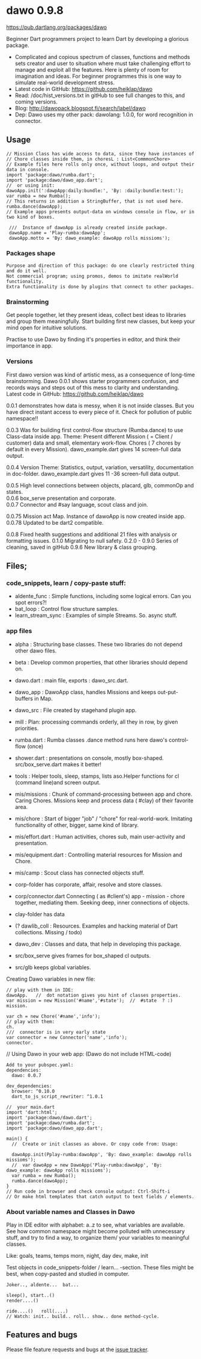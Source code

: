# dawo 0.9.8

https://pub.dartlang.org/packages/dawo

Beginner Dart programmers project to learn Dart by developing a glorious package.
- Complicated and copious  spectrum of classes, functions and methods sets creator and user to situation where must 
take challenging effort to manage and exploit all the features. Here is plenty of room for imagination and ideas. For
beginner programmes this is one way to simulate real-world development stress.
- Latest code in GitHub: https://github.com/heiklap/dawo
- Read: /doc/hist_versions.txt in gitHub to see full changes to this, and coming versions.
- Blog: http://dawopack.blogspot.fi/search/label/dawo 
- Dep: Dawo uses my other pack: dawolang: 1.0.0, for word recognition in connector.
## Usage
    // Mission Class has wide access to data, since they have instances of
    // Chore classes inside them, in choresL : List<CommmonChore>   
    // Example files here rolls only once, without loops, and output their data in console.
    import 'package:dawo/rumba.dart';
    import 'package:dawo/dawo_app.dart';
    //  or using init:
    dawoApp.init(':dawpApp:daily:bundle:', 'By: :daily:bundle:test:');
    var rumba = new Rumba();
    // This returns in addition a StringBuffer, that is not used here.
    rumba.dance(dawoApp);
    // Example apps presents output-data on windows console in flow, or in two kind of boxes.

     ///  Instance of dawoApp is already created inside package.
     dawoApp.name = 'Play-rumba:dawoApp';
     dawoApp.motto = 'By: dawo_example: dawoApp rolls missioms');

### Packages shape
    Purpose and direction of this package: do one clearly restricted thing and do it well.
    Not commercial program; using promos, demos to imitate realWorld functionality.
    Extra functionality is done by plugins that connect to other packages.

### Brainstorming
 Get people together, let they present ideas, collect best ideas to libraries and 
 group them meaningfully.
 Start building first new classes, but keep your mind open for intuitive solutions. 
 
 Practise to use Dawo by finding it's properties in editor, and think their importance in app.
 
 ### Versions
 
 First dawo version was kind of artistic mess, as a consequence of long-time brainstorming.
 Dawo 0.0.1 shows starter programmers confusion, and records ways and steps out of this mess 
 to clarity and understanding. Latest code in GitHub: https://github.com/heiklap/dawo
 
 0.0.1  demonstrates how data is messy, when it is not inside classes. But you have direct 
 instant access to every piece of it. Check for pollution of public namespace!!
     
 0.0.3 Was for building first control-flow structure (Rumba.dance) to use Class-data inside app.
     Theme:  Present different Mission ( = Client / customer) data and small, elementary work-flow.
     Chores ( 7 chores by default in every Mission).  dawo_example.dart gives 14 screen-full data output.
     
 0.0.4 Version
     Theme:  Statistics, output, variation, versatility, documentation in doc-folder.
     dawo_example.dart gives 11 -36 screen-full data output.
     
 0.0.5 High level connections between objects, placard, glb, commonOp and states.    
 0.0.6 box_serve presentation and corporate.     
 0.0.7 Connector and #say language, scout class and join.

 0.0.75 Mission act Map. Instance of dawoApp is now created inside app. 
 0.0.78 Updated to be dart2 compatible.
 
 0.0.8  Fixed health suggestions and additional 21 files with analysis or formatting issues.
 0.1.0  Migrating to null safety.
 0.2.0 - 0.9.0  Series of cleaning, saved in gitHub
 0.9.6  New library & class grouping.

## Files;
### code_snippets, learn / copy-paste stuff:
- aldente_func :  Simple functions, including some logical errors. Can you spot errors?!
- bat_loop :  Control flow structure samples.
- learn_stream_sync : Examples of simple Streams. So. async stuff.

### app files
- alpha : Structuring base classes. These two libraries do not depend other dawo files.
- beta : Develop common properties, that other libraries should depend on.
- dawo.dart : main file, exports : dawo_src.dart.
- dawo_app : DawoApp class, handles Missions and keeps out-put-buffers in Map.
- dawo_src : File created by stagehand plugin app.
- mill : Plan: processing commands orderly, all they in row, by given priorities.
- rumba.dart : Rumba classes .dance method runs here dawo's control-flow (once)
- shower.dart : presentations on console, mostly box-shaped. src/box_serve.dart makes it better!
- tools : Helper tools, sleep, stamps, lists aso.Helper functions for cl (command line)and screen output.

- mis/missions : Chunk of command-processing between app and chore. Caring Chores.
  Missions keep and process data ( #clay) of their favorite area.
- mis/chore : Start of bigger "job" / "chore" for real-world-work. Imitating functionality
      of other, bigger, same kind of library.
- mis/effort.dart : Human activities, chores sub, main user-activity and presentation.
- mis/equipment.dart : Controlling material resources for Mission and Chore. 
- mis/camp : Scout class has connected objects stuff.     
      
- corp-folder has corporate, affair, resolve and store classes.      
- corp/connector.dart Connecting  ( as #client's) app - mission - chore together,  mediating them. 
  Seeking deep, inner connections of objects. 
  
- clay-folder has data  
- (? dawlib_coll : Resources. Examples and hacking material of Dart collections. Missing / todo)

- dawo_dev : Classes and data, that help in developing this package. 
- src/box_serve gives frames for box_shaped cl outputs.
- src/glb keeps global variables.    


    
Creating Dawo variables in new file:

    // play with them in IDE:
    dawoApp.   //  dot notation gives you hint of classes properties.
    var mission = new Mission('#name','#state');  //  #state  ? :)
    mission.
 
    var ch = new Chore('#name','info');
    // play with them:
    ch.
    ///  connector is in very early state
    var connector = new Connector('name','info');
    connector.

// Using Dawo in your web app: (Dawo do not include HTML-code) 
    
    Add to your pubspec.yaml:
    dependencies:
      dawo: 0.0.7
      
    dev_dependencies:
      browser: ^0.10.0
      dart_to_js_script_rewriter: ^1.0.1
      
    //  your main.dart
    import 'dart:html';
    import 'package:dawo/dawo.dart';
    import 'package:dawo/rumba.dart';
    import 'package:dawo/dawo_app.dart';    
      
    main() {
      //  Create or init classes as above. Or copy code from: Usage:
      
      dawoApp.init(Pplay-rumba:dawoApp', 'By: dawo_example: dawoApp rolls missioms');
      //  var dawoApp = new DawoApp('Play-rumba:dawoApp', 'By: dawo_example: dawoApp rolls missioms');
      var rumba = new Rumba();
      rumba.dance(dawoApp);
    }
    // Run code in browser and check console output: Ctrl-Shift-i 
    // Or make html templates that catch output to text fields / elements.

###  About variable names and Classes in Dawo
Play in IDE editor with alphabet: a..z to see, what variables are available.
See how common namespace might become polluted with unnecessary stuff, and try to find
a way, to organize them/ your variables to meaningful classes.

Like:
    goals, teams, temps
    morn, night, day 
    dev, make, init 

Test objects in code_snippets-folder / learn...  -section. 
These files might be best, when copy-pasted and studied in computer.

    Joker.., aldente...  bat...

    sleep(), start..()  
    render....()

    ride....()   roll(....) 
    // Watch: init.. build.. roll.. show.. done method-cycle.


## Features and bugs

Please file feature requests and bugs at the [issue tracker][tracker].

[tracker]: https://github.com/heiklap/dawo/issues
